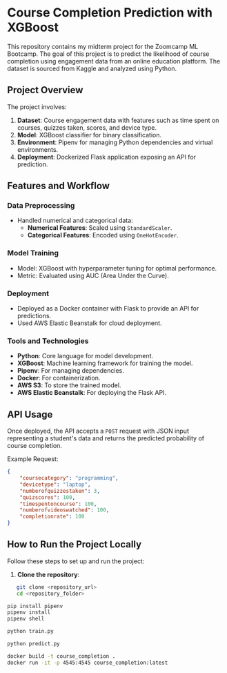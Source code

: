# Course Completion Prediction with XGBoost

This repository contains my midterm project for the Zoomcamp ML Bootcamp. The goal of this project is to predict the likelihood of course completion using engagement data from an online education platform. The dataset is sourced from Kaggle and analyzed using Python.

## Project Overview

The project involves:

1. **Dataset**: Course engagement data with features such as time spent on courses, quizzes taken, scores, and device type.
2. **Model**: XGBoost classifier for binary classification.
3. **Environment**: Pipenv for managing Python dependencies and virtual environments.
4. **Deployment**: Dockerized Flask application exposing an API for prediction.

## Features and Workflow

### Data Preprocessing

- Handled numerical and categorical data:
  - **Numerical Features**: Scaled using `StandardScaler`.
  - **Categorical Features**: Encoded using `OneHotEncoder`.
  
### Model Training

- Model: XGBoost with hyperparameter tuning for optimal performance.
- Metric: Evaluated using AUC (Area Under the Curve).

### Deployment

- Deployed as a Docker container with Flask to provide an API for predictions.
- Used AWS Elastic Beanstalk for cloud deployment.

### Tools and Technologies

- **Python**: Core language for model development.
- **XGBoost**: Machine learning framework for training the model.
- **Pipenv**: For managing dependencies.
- **Docker**: For containerization.
- **AWS S3**: To store the trained model.
- **AWS Elastic Beanstalk**: For deploying the Flask API.

## API Usage

Once deployed, the API accepts a `POST` request with JSON input representing a student's data and returns the predicted probability of course completion.

Example Request:

```json
{
    "coursecategory": "programming",
    "devicetype": "laptop",
    "numberofquizzestaken": 3,
    "quizscores": 100,
    "timespentoncourse": 100,
    "numberofvideoswatched": 100,
    "completionrate": 100
}
```

## How to Run the Project Locally

Follow these steps to set up and run the project:

1. **Clone the repository**:
```bash
   git clone <repository_url>
   cd <repository_folder>
```

```bash
pip install pipenv
pipenv install
pipenv shell
  ```

```bash
python train.py
```

```bash
python predict.py
```

```bash
docker build -t course_completion .
docker run -it -p 4545:4545 course_completion:latest
```

